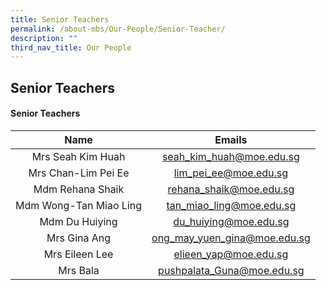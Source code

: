 ```yaml
---
title: Senior Teachers
permalink: /about-mbs/Our-People/Senior-Teacher/
description: ""
third_nav_title: Our People
---
```

## Senior Teachers

#### Senior Teachers

|          Name          |            Emails            |
|:----------------------:|:----------------------------:|
| Mrs Seah Kim Huah      | seah_kim_huah@moe.edu.sg     |
| Mrs Chan-Lim Pei Ee    | lim_pei_ee@moe.edu.sg        |
| Mdm Rehana Shaik       | rehana_shaik@moe.edu.sg      |
| Mdm Wong-Tan Miao Ling | tan_miao_ling@moe.edu.sg     |
| Mdm Du Huiying         | du_huiying@moe.edu.sg        |
| Mrs Gina Ang           | ong_may_yuen_gina@moe.edu.sg |
| Mrs Eileen Lee         | elieen_yap@moe.edu.sg        |
| Mrs Bala                   | pushpalata_Guna@moe.edu.sg |